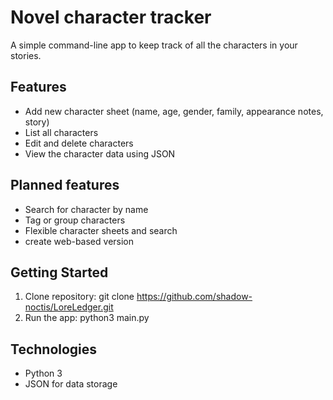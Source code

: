 # Novel character tracker

A simple command-line app to keep track of all the characters in your stories.

## Features

- Add new character sheet (name, age, gender, family, appearance notes, story)
- List all characters
- Edit and delete characters
- View the character data using JSON

## Planned features

- Search for character by name
- Tag or group characters
- Flexible character sheets and search
- create web-based version

## Getting Started

1. Clone repository:
git clone https://github.com/shadow-noctis/LoreLedger.git
2. Run the app:
python3 main.py


## Technologies

- Python 3
- JSON for data storage